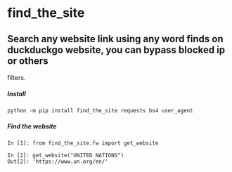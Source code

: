 # find_the_site
## Search any website link using any word finds on duckduckgo website, you can bypass blocked ip or others 
filters.
##### Install

```
python -m pip install find_the_site requests bs4 user_agent
```

##### Find the website

```
In [1]: from find_the_site.fw import get_website                                               

In [2]: get_website("UNITED NATIONS")                                                          
Out[2]: 'https://www.un.org/en/'
```
